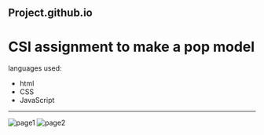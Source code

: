 ## Project.github.io
# CSI assignment to make a pop model 
languages used:
- html
- CSS
- JavaScript
--------------
![page1](https://user-images.githubusercontent.com/110600266/206915665-982f2f90-8af8-4080-9b61-047811924b97.png)
![page2](https://user-images.githubusercontent.com/110600266/206915684-eb8e2daa-5ce8-4c6d-9cdf-529ac4f4c1df.png)
